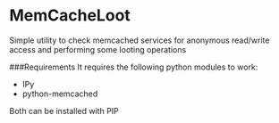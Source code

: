 MemCacheLoot
============

Simple utility to check  memcached services for anonymous read/write access and performing some looting operations






###Requirements
It requires the following python modules to work:
- IPy
- python-memcached

Both can be installed with PIP
